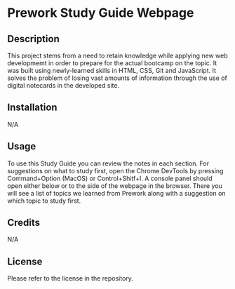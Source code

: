 # Prework Study Guide Webpage

## Description

This project stems from a need to retain knowledge while applying new web developmemt in order to prepare for the actual bootcamp on the topic. It was built using newly-learned skills in HTML, CSS, Git and JavaScript.
It solves the problem of losing vast amounts of information through the use of digital notecards in the developed site.


## Installation

N/A

## Usage

To use this Study Guide you can review the notes in each section. For suggestions on what to study first, open the Chrome DevTools by pressing Command+Option (MacOS) or Control+Shitf+I. A console panel should open either below or to the side of the webpage in the browser. There you will see a list of topics we learned from Prework along with a suggestion on which topic to study first.	

## Credits

N/A

## License

Please refer to the license in the repository.

